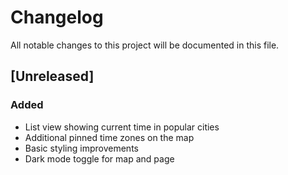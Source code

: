 # Changelog

All notable changes to this project will be documented in this file.

## [Unreleased]
### Added
- List view showing current time in popular cities
- Additional pinned time zones on the map
- Basic styling improvements
- Dark mode toggle for map and page

